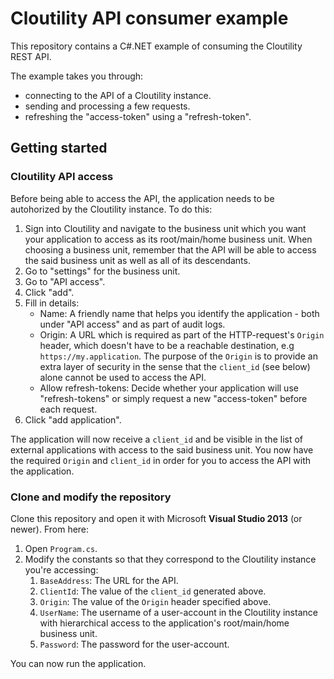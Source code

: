 # Cloutility API consumer example
This repository contains a C#.NET example of consuming the Cloutility REST API.

The example takes you through:

- connecting to the API of a Cloutility instance.
- sending and processing a few requests.
- refreshing the "access-token" using a "refresh-token".


## Getting started

### Cloutility API access
Before being able to access the API, the application needs to be autohorized by the Cloutility instance. To do this:

1. Sign into Cloutility and navigate to the business unit which you want your application to access as its root/main/home business unit. When choosing a business unit, remember that the API will be able to access the said business unit as well as all of its descendants.
1. Go to "settings" for the business unit.
1. Go to "API access".
1. Click "add".
1. Fill in details:
    - Name: A friendly name that helps you identify the application - both under "API access" and as part of audit logs.
    - Origin: A URL which is required as part of the HTTP-request's `Origin` header, which doesn't have to be a reachable destination, e.g `https://my.application`. The purpose of the `Origin` is to provide an extra layer of security in the sense that the `client_id` (see below) alone cannot be used to access the API.
    - Allow refresh-tokens: Decide whether your application will use "refresh-tokens" or simply request a new "access-token" before each request.
1. Click "add application".

The application will now receive a `client_id` and be visible in the list of external applications with access to the said business unit. You now have the required `Origin` and `client_id` in order for you to access the API with the application.


### Clone and modify the repository
Clone this repository and open it with Microsoft **Visual Studio 2013** (or newer). From here:

1. Open `Program.cs`.
1. Modify the constants so that they correspond to the Cloutility instance you're accessing:
    1. `BaseAddress`: The URL for the API.
    1. `ClientId`: The value of the `client_id` generated above.
    1. `Origin`: The value of the `Origin` header specified above.
    1. `UserName`: The username of a user-account in the Cloutility instance with hierarchical access to the application's root/main/home business unit.
    1. `Password`: The password for the user-account.
    
You can now run the application.
